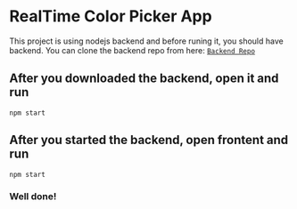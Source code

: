 # RealTime Color Picker App

This project is using nodejs backend and before runing it, you should have backend.
You can clone the backend repo from here:  [`Backend Repo`](https://download-directory.github.io/?url=https%3A%2F%2Fgithub.com%2FKodluyoruz%2Ftaskforce%2Ftree%2Freact-patika%2Freact-patika%2Frealtime%2Frealtime-colors%2Fbackend)

 ## After you downloaded the backend, open it and run
 `npm start`
 ## After you started the backend, open frontent and run
 `npm start`

### Well done!
[Screenshot]: ./public/ss.png "Screenshot"
